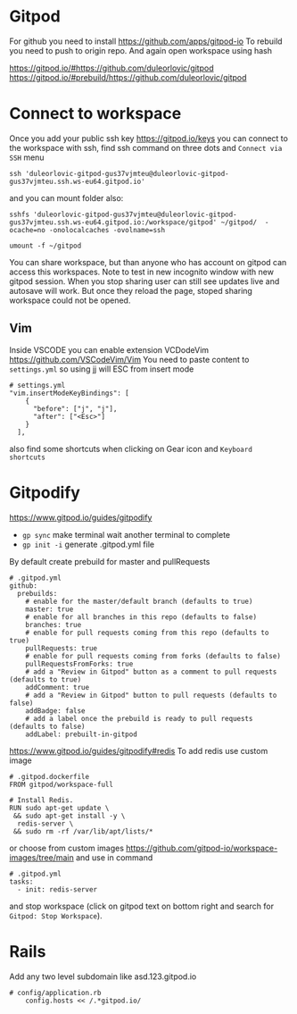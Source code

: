 # Gitpod


For github you need to install https://github.com/apps/gitpod-io
To rebuild you need to push to origin repo.
And again open workspace using hash

https://gitpod.io/#https://github.com/duleorlovic/gitpod
https://gitpod.io/#prebuild/https://github.com/duleorlovic/gitpod

# Connect to workspace

Once you add your public ssh key https://gitpod.io/keys you can connect to the
workspace with ssh, find ssh command on three dots and `Connect via SSH` menu
```
ssh 'duleorlovic-gitpod-gus37vjmteu@duleorlovic-gitpod-gus37vjmteu.ssh.ws-eu64.gitpod.io'
```
and you can mount folder also:
```
sshfs 'duleorlovic-gitpod-gus37vjmteu@duleorlovic-gitpod-gus37vjmteu.ssh.ws-eu64.gitpod.io:/workspace/gitpod' ~/gitpod/  -ocache=no -onolocalcaches -ovolname=ssh

umount -f ~/gitpod
```

You can share workspace, but than anyone who has account on gitpod can access
this workspaces. Note to test in new incognito window with new gitpod session.
When you stop sharing user can still see updates live and autosave will work.
But once they reload the page, stoped sharing workspace could not be opened.

## Vim

Inside VSCODE you can enable extension VCDodeVim https://github.com/VSCodeVim/Vim
You need to paste content to `settings.yml` so using jj will ESC from insert
mode
```
# settings.yml
"vim.insertModeKeyBindings": [
    {
      "before": ["j", "j"],
      "after": ["<Esc>"]
    }
  ],
```

also find some shortcuts when clicking on Gear icon and `Keyboard shortcuts`

# Gitpodify

https://www.gitpod.io/guides/gitpodify
* `gp sync` make terminal wait another terminal to complete
* `gp init -i` generate .gitpod.yml file


By default create prebuild for master and pullRequests
```
# .gitpod.yml
github:
  prebuilds:
    # enable for the master/default branch (defaults to true)
    master: true
    # enable for all branches in this repo (defaults to false)
    branches: true
    # enable for pull requests coming from this repo (defaults to true)
    pullRequests: true
    # enable for pull requests coming from forks (defaults to false)
    pullRequestsFromForks: true
    # add a "Review in Gitpod" button as a comment to pull requests (defaults to true)
    addComment: true
    # add a "Review in Gitpod" button to pull requests (defaults to false)
    addBadge: false
    # add a label once the prebuild is ready to pull requests (defaults to false)
    addLabel: prebuilt-in-gitpod
```

https://www.gitpod.io/guides/gitpodify#redis
To add redis use custom image
```
# .gitpod.dockerfile
FROM gitpod/workspace-full

# Install Redis.
RUN sudo apt-get update \
 && sudo apt-get install -y \
  redis-server \
 && sudo rm -rf /var/lib/apt/lists/*
```

or choose from custom images https://github.com/gitpod-io/workspace-images/tree/main
and use in command
```
# .gitpod.yml
tasks:
  - init: redis-server
```
and stop workspace (click on gitpod text on bottom right and search for `Gitpod:
Stop Workspace`).

# Rails

Add any two level subdomain like asd.123.gitpod.io
```
# config/application.rb
    config.hosts << /.*gitpod.io/
```
